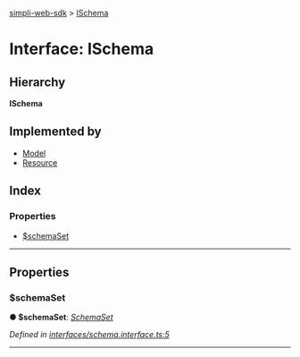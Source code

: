 [simpli-web-sdk](../README.md) > [ISchema](../interfaces/ischema.md)

# Interface: ISchema

## Hierarchy

**ISchema**

## Implemented by

* [Model](../classes/model.md)
* [Resource](../classes/resource.md)

## Index

### Properties

* [$schemaSet](ischema.md#_schemaset)

---

## Properties

<a id="_schemaset"></a>

###  $schemaSet

**● $schemaSet**: *[SchemaSet](schemaset.md)*

*Defined in [interfaces/schema.interface.ts:5](https://github.com/simplitech/simpli-web-sdk/blob/a829314/src/interfaces/schema.interface.ts#L5)*

___

